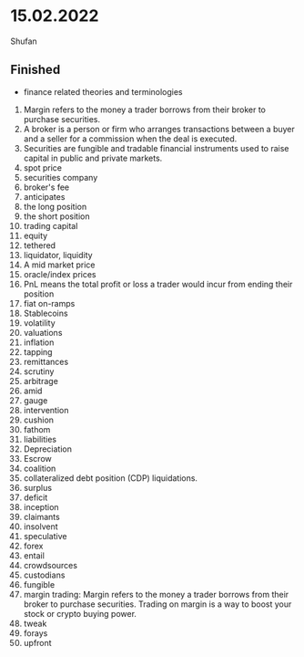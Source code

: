 # 15.02.2022

Shufan

## Finished

- finance related theories and terminologies


1. Margin refers to the money a trader borrows from their broker to purchase securities.
2. A broker is a person or firm who arranges transactions between a buyer and a seller for a commission when the deal is executed.
3. Securities are fungible and tradable financial instruments used to raise capital in public and private markets.
4. spot price
5. securities company
6. broker's fee
7. anticipates
8. the long position
9. the short position
10. trading capital
11. equity
12. tethered
13. liquidator, liquidity
14. A mid market price
15. oracle/index prices
16. PnL means the total profit or loss a trader would incur from ending their position
17. fiat on-ramps
18. Stablecoins
19. volatility
20. valuations
21. inflation
22. tapping
23. remittances
24. scrutiny
25. arbitrage
26. amid
27. gauge
28. intervention
29. cushion
30. fathom
31. liabilities
32. Depreciation
33. Escrow
34. coalition
35. collateralized debt position (CDP) liquidations.
36. surplus
37. deficit
38. inception
39. claimants
40. insolvent
41. speculative
42. forex
43. entail
44. crowdsources
45. custodians
46. fungible
47. margin trading: Margin refers to the money a trader borrows from their broker to purchase securities. Trading on margin is a way to boost your stock or crypto buying power.
48. tweak
49. forays
50. upfront